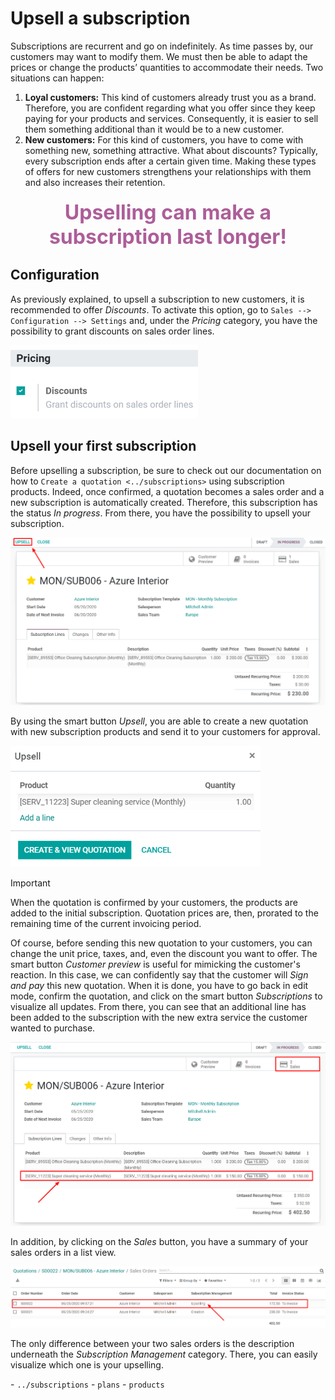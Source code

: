 # Upsell a subscription

Subscriptions are recurrent and go on indefinitely. As time passes by,
our customers may want to modify them. We must then be able to adapt the
prices or change the products’ quantities to accommodate their needs.
Two situations can happen:

1.  **Loyal customers:** This kind of customers already trust you as a
    brand. Therefore, you are confident regarding what you offer since
    they keep paying for your products and services. Consequently, it is
    easier to sell them something additional than it would be to a new
    customer.
2.  **New customers:** For this kind of customers, you have to come with
    something new, something attractive. What about discounts?
    Typically, every subscription ends after a certain given time.
    Making these types of offers for new customers strengthens your
    relationships with them and also increases their retention.

<div align="center" style="color:#AD5E99; font-size: 2rem ;margin: 20px 0"> <b>Upselling can make
a subscription last longer!</b> </div>

## Configuration

As previously explained, to upsell a subscription to new customers, it
is recommended to offer *Discounts*. To activate this option, go to
`Sales --> Configuration --> Settings` and, under the *Pricing*
category, you have the possibility to grant discounts on sales order
lines.

<img src="upselling/configuration-to-upsell-a-subscription.png"
class="align-center"
alt="Activation of the discount option in Odoo Sales" />

## Upsell your first subscription

Before upselling a subscription, be sure to check out our documentation
on how to `Create a quotation <../subscriptions>` using subscription
products. Indeed, once confirmed, a quotation becomes a sales order and
a new subscription is automatically created. Therefore, this
subscription has the status *In progress*. From there, you have the
possibility to upsell your subscription.

<img src="upselling/upsell-your-subscription.png" class="align-center"
alt="Upsell your subscription with Odoo Subscriptions" />

By using the smart button *Upsell*, you are able to create a new
quotation with new subscription products and send it to your customers
for approval.

<img src="upselling/use-of-the-upsell-button-in-odoo-sales.png"
class="align-center"
alt="Add products to your subscription via the upsell option in Odoo Subscriptions" />

> [!IMPORTANT]
> When the quotation is confirmed by your customers, the products are
> added to the initial subscription. Quotation prices are, then,
> prorated to the remaining time of the current invoicing period.

Of course, before sending this new quotation to your customers, you can
change the unit price, taxes, and, even the discount you want to offer.
The smart button *Customer preview* is useful for mimicking the
customer's reaction. In this case, we can confidently say that the
customer will *Sign and pay* this new quotation. When it is done, you
have to go back in edit mode, confirm the quotation, and click on the
smart button *Subscriptions* to visualize all updates. From there, you
can see that an additional line has been added to the subscription with
the new extra service the customer wanted to purchase.

<img src="upselling/subscriptions-updates.png" class="align-center"
alt="Visualize all your subscriptions updates with Odoo Subscriptions" />

In addition, by clicking on the *Sales* button, you have a summary of
your sales orders in a list view.

<img src="upselling/sales-order-updates.png" class="align-center"
alt="List view of all sales orders created for a subscription" />

The only difference between your two sales orders is the description
underneath the *Subscription Management* category. There, you can easily
visualize which one is your upselling.

<div class="seealso">

\- `../subscriptions` - `plans` - `products`

</div>
